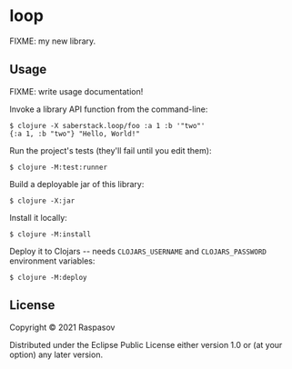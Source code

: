# loop

FIXME: my new library.

## Usage

FIXME: write usage documentation!

Invoke a library API function from the command-line:

    $ clojure -X saberstack.loop/foo :a 1 :b '"two"'
    {:a 1, :b "two"} "Hello, World!"

Run the project's tests (they'll fail until you edit them):

    $ clojure -M:test:runner

Build a deployable jar of this library:

    $ clojure -X:jar

Install it locally:

    $ clojure -M:install

Deploy it to Clojars -- needs `CLOJARS_USERNAME` and `CLOJARS_PASSWORD` environment variables:

    $ clojure -M:deploy

## License

Copyright © 2021 Raspasov

Distributed under the Eclipse Public License either version 1.0 or (at
your option) any later version.
